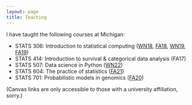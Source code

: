 ```yaml
---
layout: page
title: Teaching
---
```


I have taught the following courses at Michigan:

- STATS 306: Introduction to statistical computing ([WN18](https://umich.instructure.com/courses/211148), [FA18](https://umich.instructure.com/courses/251296), [WN19](https://umich.instructure.com/courses/270337), [FA19](https://umich.instructure.com/courses/319642))
- STATS 414: Introduction to survival &amp; categorical data analysis (FA17)
- STATS 507: Data science in Python ([WN22](https://umich.instructure.com/courses/494594))
- STATS 604: The practice of statistics ([FA21](https://umich.instructure.com/courses/473606))
- STATS 701: Probabilistic models in genomics ([FA20](https://umich.instructure.com/courses/395913))

(Canvas links are only accessible to those with a university affiliation, sorry.)
